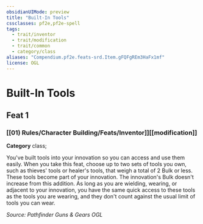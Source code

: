 ```yaml
---
obsidianUIMode: preview
title: "Built-In Tools"
cssclasses: pf2e,pf2e-spell
tags:
  - trait/inventor
  - trait/modification
  - trait/common
  - category/class
aliases: "Compendium.pf2e.feats-srd.Item.gFQFgREm3HaFx1mf"
license: OGL
---
```

# Built-In Tools
## Feat 1
### [[01) Rules/Character Building/Feats/Inventor]][[modification]]

**Category** class; 




You've built tools into your innovation so you can access and use them easily. When you take this feat, choose up to two sets of tools you own, such as thieves' tools or healer's tools, that weigh a total of 2 Bulk or less. These tools become part of your innovation. The innovation's Bulk doesn't increase from this addition. As long as you are wielding, wearing, or adjacent to your innovation, you have the same quick access to these tools as the tools you are wearing, and they don't count against the usual limit of tools you can wear.

*Source: Pathfinder Guns & Gears*
*OGL*